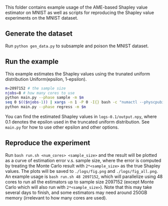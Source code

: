 This folder contains example usage of the AME-based Shapley value estimator on MNIST as well as scripts for reproducing the Shapley value experiments on the MNIST dataset.

## Generate the dataset
Run `python gen_data.py` to subsample and poison the MNIST dataset.

## Run the example
This example estimates the Shapley values using the trunated uniform distribution Uniform(epsilon, 1-epsilon).
```bash
m=2097152 # the sample size
njobs=8 # how many cores to use
python main.py --phase sample -m $m
seq 0 $(($njobs-1)) | xargs -n 1 -P 0 -I{} bash -c "numactl --physcpubind=+{}-{} python main.py --phase ueval -m $m --jobid {} --njobs $njobs"
python main.py --phase regress -m $m
```
You can find the estimated Shapley values in `logs-0.1/output.npy`, where 0.1 denotes the epsilon used in the truncated uniform distribution. See `main.py` for how to use other epsilon and other options.

## Reproduce the experiment

Run `bash run.sh <num_cores> <sample_size>` and the result will be plotted as a curve of estimation error v.s. sample size, where the error is computed by treating the Monte Carlo result with `2*<sample_size>` as the true Shapley values. The plots will be saved to `./logs/fig.png` and `./logs/fig_all.png`. An example usage is `bash run.sh 48 2097152`, which will parallelize using 48 cores to run all the estimators up to sample size 2097152 (except Monte Carlo which will also run with `2*<sample_size>`). Note that this may take several days to finish, and some estimators may need around 250GB memory (irrelevant to how many cores are used).
